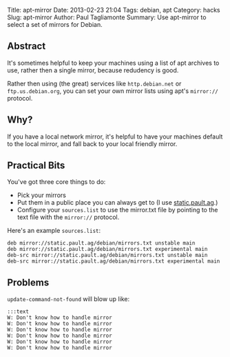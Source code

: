 Title: apt-mirror
Date: 2013-02-23 21:04
Tags: debian, apt
Category: hacks
Slug: apt-mirror
Author: Paul Tagliamonte
Summary: Use apt-mirror to select a set of mirrors for Debian.

Abstract
--------

It's sometimes helpful to keep your machines using a list of apt archives
to use, rather then a single mirror, because redudency is good.

Rather then using (the great) services like `http.debian.net` or
`ftp.us.debian.org`, you can set your own mirror lists using apt's
`mirror://` protocol.


Why?
----

If you have a local network mirror, it's helpful to have your machines default
to the local mirror, and fall back to your local friendly mirror.


Practical Bits
--------------

You've got three core things to do:

  * Pick your mirrors
  * Put them in a public place you can always get to (I use
    [static.pault.ag](http://static.pault.ag/debian/mirrors.txt).)
  * Configure your `sources.list` to use the mirror.txt file by pointing
    to the text file with the `mirror://` protocol.

Here's an example `sources.list`:

    deb mirror://static.pault.ag/debian/mirrors.txt unstable main
    deb mirror://static.pault.ag/debian/mirrors.txt experimental main
    deb-src mirror://static.pault.ag/debian/mirrors.txt unstable main
    deb-src mirror://static.pault.ag/debian/mirrors.txt experimental main

Problems
--------

`update-command-not-found` will blow up like:


    :::text
    W: Don't know how to handle mirror
    W: Don't know how to handle mirror
    W: Don't know how to handle mirror
    W: Don't know how to handle mirror
    W: Don't know how to handle mirror
    W: Don't know how to handle mirror
